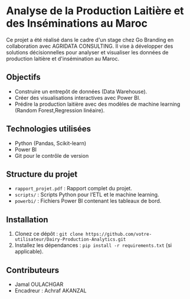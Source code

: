 # Analyse de la Production Laitière et des Inséminations au Maroc

Ce projet a été réalisé dans le cadre d'un stage chez Go Branding en collaboration avec AGRIDATA CONSULTING. Il vise à développer des solutions décisionnelles pour analyser et visualiser les données de production laitière et d'insémination au Maroc.

## Objectifs
- Construire un entrepôt de données (Data Warehouse).
- Créer des visualisations interactives avec Power BI.
- Prédire la production laitière avec des modèles de machine learning (Random Forest,Regression linéaire).

## Technologies utilisées
- Python (Pandas, Scikit-learn)
- Power BI
- Git pour le contrôle de version

## Structure du projet
- `rapport_projet.pdf` : Rapport complet du projet.
- `scripts/` : Scripts Python pour l’ETL et le machine learning.
- `powerbi/` : Fichiers Power BI contenant les tableaux de bord.

## Installation
1. Clonez ce dépôt : `git clone https://github.com/votre-utilisateur/Dairy-Production-Analytics.git`
2. Installez les dépendances : `pip install -r requirements.txt` (si applicable).

## Contributeurs
- Jamal OULACHGAR
- Encadreur : Achraf AKANZAL
